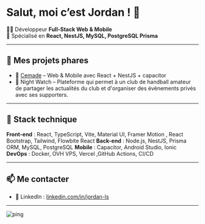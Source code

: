 # Salut, moi c’est Jordan ! 👋

👨‍💻 Développeur **Full-Stack Web & Mobile**  
🎯 Spécialisé en **React, NestJS, MySQL, PostgreSQL Prisma**  

---

## 💼 Mes projets phares

- 🔁 [Cemade](https://cemade.fr) – Web & Mobile avec React + NestJS + capacitor
- 🔐 Night Watch – Plateforme qui permet à un club de handball amateur de partager les actualités du club et d'organiser des évènements privés avec ses supporters.

---

## 🧰 Stack technique

**Front-end** : React, TypeScript, Vite, Material UI, Framer Motion , React Bootstrap, Tailwind, Flowbite React
**Back-end** : Node.js, NestJS, Prisma ORM, MySQL, PostgreSQL
**Mobile** : Capacitor, Android Studio, Ionic
**DevOps** : Docker, OVH VPS, Vercel ,GitHub Actions, CI/CD

---

## 📫 Me contacter

- 💼 LinkedIn : [linkedin.com/in/jordan-ls](https://linkedin.com/in/jordan-ls)

---

![ping](https://hits.seeyoufarm.com/api/count/incr/badge.svg?url=https%3A%2F%2Fgithub.com%2FEdan379%2FEdan379&count_bg=%23769436&title_bg=%23000000&icon=github.svg&icon_color=%23FFFFFF&title=logins&edge_flat=false)

